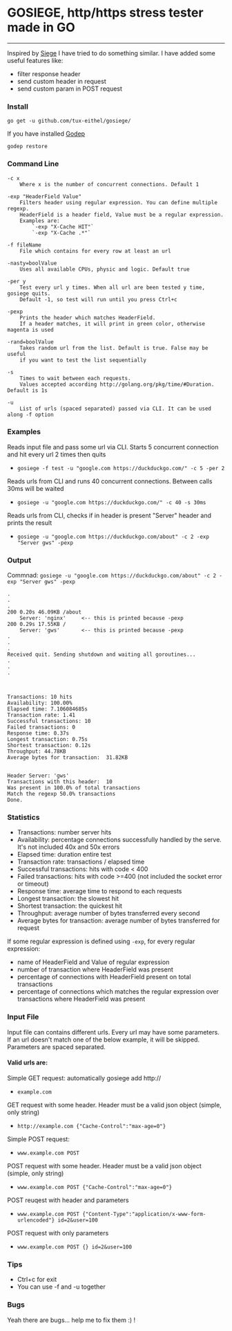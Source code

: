 # GOSIEGE, http/https stress tester made in GO
***

Inspired by [Siege](http://www.joedog.org/siege-home/) I have tried to do something similar. 
I have added some useful features like:
* filter response header
* send custom header in request
* send custom param in POST request

### Install

```
go get -u github.com/tux-eithel/gosiege/
```

If you have installed [Godep](https://github.com/tools/godep)
```
godep restore
```

### Command Line

```
-c x
	Where x is the number of concurrent connections. Default 1

-exp "HeaderField Value"
	Filters header using regular expression. You can define multiple regexp.
	HeaderField is a header field, Value must be a regular expression. 
	Examples are:
		`-exp "X-Cache HIT"`
		`-exp "X-Cache .*"`

-f fileName
	File which contains for every row at least an url

-nasty=boolValue
	Uses all available CPUs, physic and logic. Default true

-per y	
	Test every url y times. When all url are been tested y time, gosiege quits.
	Default -1, so test will run until you press Ctrl+c	
	
-pexp
	Prints the header which matches HeaderField.
	If a header matches, it will print in green color, otherwise magenta is used
	
-rand=boolValue
	Takes random url from the list. Default is true. False may be useful 
	if you want to test the list sequentially

-s 
	Times to wait between each requests. 
	Values accepted according http://golang.org/pkg/time/#Duration. Default is 1s

-u
	List of urls (spaced separated) passed via CLI. It can be used along -f option
```


### Examples

Reads input file and pass some url via CLI. Starts 5 concurrent connection and hit
every url 2 times then quits
* `gosiege -f test -u "google.com https://duckduckgo.com/" -c 5 -per 2`

Reads urls from CLI and runs 40 concurrent connections. Between calls 30ms will be waited
* `gosiege -u "google.com https://duckduckgo.com/" -c 40 -s 30ms`

Reads urls from CLI, checks if in header is present "Server" header and prints the result
* `gosiege -u "google.com https://duckduckgo.com/about" -c 2 -exp "Server gws" -pexp`


### Output

Commnad: `gosiege -u "google.com https://duckduckgo.com/about" -c 2 -exp "Server gws" -pexp`
```
.
.
.
200 0.20s 46.09KB /about
	Server: 'nginx'		<-- this is printed because -pexp
200 0.29s 17.55KB /
	Server: 'gws'		<-- this is printed because -pexp
.
.
.
Received quit. Sending shutdown and waiting all goroutines...
.
.
.



Transactions: 10 hits
Availability: 100.00%
Elapsed time: 7.106084685s
Transaction rate: 1.41
Successful transactions: 10
Failed transactions: 0
Response time: 0.37s
Longest transaction: 0.75s
Shortest transaction: 0.12s
Throughput: 44.78KB
Average bytes for transaction:  31.82KB


Header Server: 'gws'
Transactions with this header:  10
Was present in 100.0% of total transactions
Match the regexp 50.0% transactions
Done.

```


### Statistics
* Transactions: number server hits
* Availability: percentage connections successfully handled by the serve. It's not included 40x and 50x errors
* Elapsed time: duration entire test
* Transaction rate: transactions / elapsed time
* Successful transactions: hits with code < 400
* Failed transactions: hits with code >=400 (not included the socket error or timeout)
* Response time: average time to respond to each requests
* Longest transaction: the slowest hit
* Shortest transaction: the quickest hit
* Throughput: average number of bytes transferred every second
* Average bytes for transaction: average number of bytes transferred for request

If some regular expression is defined using `-exp`, for every regular expression:
* name of HeaderField and Value of regular expression
* number of transaction where HeaderField was present
* percentage of connections with HeaderField present on total transactions
* percentage of connections which matches the regular expression over transactions where HeaderField was present


### Input File
Input file can contains different urls. Every url may have some parameters.
If an url doesn't match one of the below example, it will be skipped.
Parameters are spaced separated.

#### Valid urls are:
Simple GET request: automatically gosiege add http://
* `example.com`

GET request with some header. Header must be a valid json object (simple, only string)
* `http://example.com {"Cache-Control":"max-age=0"}`

Simple POST request: 
* `www.example.com POST`

POST request with some header. Header must be a valid json object (simple, only string)
* `www.example.com POST {"Cache-Control":"max-age=0"}`

POST reuqest with header and parameters
* `www.example.com POST {"Content-Type":"application/x-www-form-urlencoded"} id=2&user=100`

POST request with only parameters
* `www.example.com POST {} id=2&user=100`


### Tips
* Ctrl+c for exit
* You can use -f and -u together


### Bugs
Yeah there are bugs... help me to fix them :) !